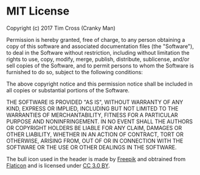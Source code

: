 # MIT License

Copyright (c) 2017 Tim Cross (Cranky Man)

Permission is hereby granted, free of charge, to any person obtaining a copy
of this software and associated documentation files (the "Software"), to deal
in the Software without restriction, including without limitation the rights
to use, copy, modify, merge, publish, distribute, sublicense, and/or sell
copies of the Software, and to permit persons to whom the Software is
furnished to do so, subject to the following conditions:

The above copyright notice and this permission notice shall be included in all
copies or substantial portions of the Software.

THE SOFTWARE IS PROVIDED "AS IS", WITHOUT WARRANTY OF ANY KIND, EXPRESS OR
IMPLIED, INCLUDING BUT NOT LIMITED TO THE WARRANTIES OF MERCHANTABILITY,
FITNESS FOR A PARTICULAR PURPOSE AND NONINFRINGEMENT. IN NO EVENT SHALL THE
AUTHORS OR COPYRIGHT HOLDERS BE LIABLE FOR ANY CLAIM, DAMAGES OR OTHER
LIABILITY, WHETHER IN AN ACTION OF CONTRACT, TORT OR OTHERWISE, ARISING FROM,
OUT OF OR IN CONNECTION WITH THE SOFTWARE OR THE USE OR OTHER DEALINGS IN THE
SOFTWARE.

The bull icon used in the header is made by [Freepik](http://www.freepik.com) and obtrained from [Flaticon](https://www.flaticon.com/) and is licensed under [CC 3.0 BY](http://creativecommons.org/licenses/by/3.0/). 


